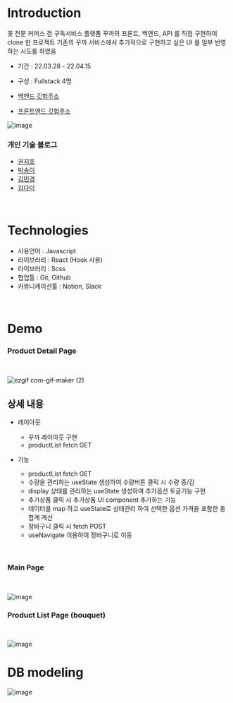 # Introduction

꽃 전문 커머스 겸 구독서비스 플랫폼 꾸까의 프론트, 백엔드, API 를 직접 구현하여 clone 한 프로젝트 
기존의 꾸까 서비스에서 추가적으로 구현하고 싶은 UI 를 일부 반영하는 시도를 하였음

- 기간 : 22.03.28 - 22.04.15
- 구성 : Fullstack 4명 

- [백엔드 깃헙주소](https://github.com/wecode-bootcamp-korea/justcode-4-1st-kukukkakka-back)
- [프론트엔드 깃헙주소](https://github.com/wecode-bootcamp-korea/justcode-4-1st-kukukkakka-front)

![image](https://user-images.githubusercontent.com/98023289/162653197-73f5d1d0-6a89-4126-902e-3cba63a5f115.png)

### 개인 기술 블로그
- [권지호](https://xxziiko.tistory.com/) 
- [박송이](https://velog.io/@songyi7091)
- [김민경](https://velog.io/@alicia-mkkim)
- [김다미](https://velog.io/@damdaridam)



</br>

# Technologies
- 사용언어 : Javascript
- 라이브러리 : React (Hook 사용)
- 라이브러리 : Scss
- 협업툴 : Git, Github
- 커뮤니케이션툴 : Notion, Slack





</br>

# Demo

### Product Detail Page

</br>

![ezgif com-gif-maker (2)](https://user-images.githubusercontent.com/97842933/163200056-533b918a-f736-46b6-9e59-3ea46a1baff7.gif)

## 상세 내용 
- 레이아웃
   - 꾸까 레이아웃 구현
   - productList fetch GET 

- 기능
   - productList fetch GET 
   - 수량을 관리하는 useState 생성하여 수량버튼 클릭 시 수량 증/감
   - display 상태를 관리하는 useState 생성하여 추가옵션 토글기능 구현
   - 추가상품 클릭 시 추가상품 UI component 추가하는 기능
   - 데이터를 map 하고 useState로 상태관리 하여 선택한 옵션 가격을 포함한 총 합계 계산
   - 장바구니 클릭 시 fetch POST
   - useNavigate 이용하여 장바구니로 이동

</br>

### Main Page

</br>

![image](https://user-images.githubusercontent.com/98023289/162682327-f8b9d8ca-a9cb-480b-b8fe-a3ef9eff8080.png)


### Product List Page (bouquet)

</br>

![image](https://user-images.githubusercontent.com/98023289/162682402-dec47838-4d28-4001-beeb-d9bbac90a75f.png)




# DB modeling

![image](https://user-images.githubusercontent.com/98023289/162653302-f013fd10-11ef-4d24-b980-5baf15c8c4f9.png)


